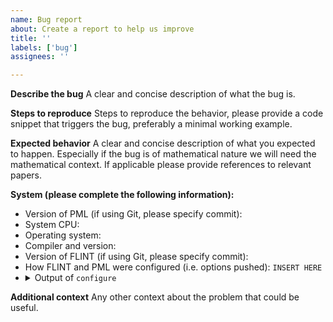 ```yaml
---
name: Bug report
about: Create a report to help us improve
title: ''
labels: ['bug']
assignees: ''

---
```


**Describe the bug**
A clear and concise description of what the bug is.

**Steps to reproduce**
Steps to reproduce the behavior, please provide a code snippet that triggers
the bug, preferably a minimal working example.

**Expected behavior**
A clear and concise description of what you expected to happen. Especially if
the bug is of mathematical nature we will need the mathematical context. If
applicable please provide references to relevant papers.

**System (please complete the following information):**
<ul>
<li>Version of PML (if using Git, please specify commit):</li>
<li>System CPU:</li>
<li>Operating system:</li>
<li>Compiler and version:</li>
<li>Version of FLINT (if using Git, please specify commit):</li>
<li>How FLINT and PML were configured (i.e. options pushed): <code>INSERT HERE</code></li>
<li><details>
<summary>Output of <code>configure</code></summary>

```
Insert here
```

</details></li></ul>

**Additional context**
Any other context about the problem that could be useful.
